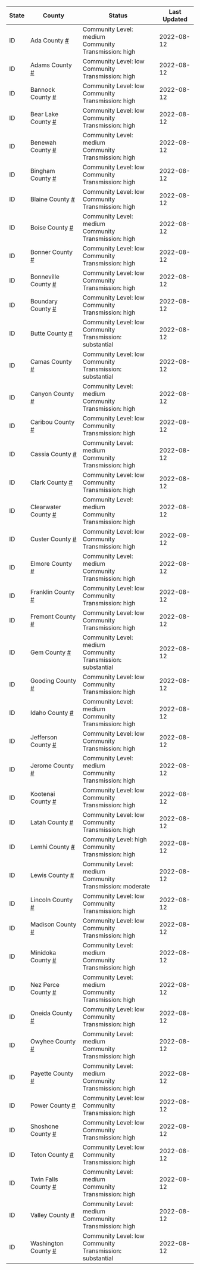 State | County | Status | Last Updated
--- | --- | --- | --- 
ID | Ada County <a href="#ada_county">#</a> | <a name="ada_county"></a>Community Level: medium<br/>Community Transmission: high | 2022-08-12
ID | Adams County <a href="#adams_county">#</a> | <a name="adams_county"></a>Community Level: low<br/>Community Transmission: high | 2022-08-12
ID | Bannock County <a href="#bannock_county">#</a> | <a name="bannock_county"></a>Community Level: low<br/>Community Transmission: high | 2022-08-12
ID | Bear Lake County <a href="#bear_lake_county">#</a> | <a name="bear_lake_county"></a>Community Level: low<br/>Community Transmission: high | 2022-08-12
ID | Benewah County <a href="#benewah_county">#</a> | <a name="benewah_county"></a>Community Level: medium<br/>Community Transmission: high | 2022-08-12
ID | Bingham County <a href="#bingham_county">#</a> | <a name="bingham_county"></a>Community Level: low<br/>Community Transmission: high | 2022-08-12
ID | Blaine County <a href="#blaine_county">#</a> | <a name="blaine_county"></a>Community Level: low<br/>Community Transmission: high | 2022-08-12
ID | Boise County <a href="#boise_county">#</a> | <a name="boise_county"></a>Community Level: medium<br/>Community Transmission: high | 2022-08-12
ID | Bonner County <a href="#bonner_county">#</a> | <a name="bonner_county"></a>Community Level: low<br/>Community Transmission: high | 2022-08-12
ID | Bonneville County <a href="#bonneville_county">#</a> | <a name="bonneville_county"></a>Community Level: low<br/>Community Transmission: high | 2022-08-12
ID | Boundary County <a href="#boundary_county">#</a> | <a name="boundary_county"></a>Community Level: low<br/>Community Transmission: high | 2022-08-12
ID | Butte County <a href="#butte_county">#</a> | <a name="butte_county"></a>Community Level: low<br/>Community Transmission: substantial | 2022-08-12
ID | Camas County <a href="#camas_county">#</a> | <a name="camas_county"></a>Community Level: low<br/>Community Transmission: substantial | 2022-08-12
ID | Canyon County <a href="#canyon_county">#</a> | <a name="canyon_county"></a>Community Level: medium<br/>Community Transmission: high | 2022-08-12
ID | Caribou County <a href="#caribou_county">#</a> | <a name="caribou_county"></a>Community Level: low<br/>Community Transmission: high | 2022-08-12
ID | Cassia County <a href="#cassia_county">#</a> | <a name="cassia_county"></a>Community Level: medium<br/>Community Transmission: high | 2022-08-12
ID | Clark County <a href="#clark_county">#</a> | <a name="clark_county"></a>Community Level: low<br/>Community Transmission: high | 2022-08-12
ID | Clearwater County <a href="#clearwater_county">#</a> | <a name="clearwater_county"></a>Community Level: medium<br/>Community Transmission: high | 2022-08-12
ID | Custer County <a href="#custer_county">#</a> | <a name="custer_county"></a>Community Level: low<br/>Community Transmission: high | 2022-08-12
ID | Elmore County <a href="#elmore_county">#</a> | <a name="elmore_county"></a>Community Level: medium<br/>Community Transmission: high | 2022-08-12
ID | Franklin County <a href="#franklin_county">#</a> | <a name="franklin_county"></a>Community Level: low<br/>Community Transmission: high | 2022-08-12
ID | Fremont County <a href="#fremont_county">#</a> | <a name="fremont_county"></a>Community Level: low<br/>Community Transmission: high | 2022-08-12
ID | Gem County <a href="#gem_county">#</a> | <a name="gem_county"></a>Community Level: medium<br/>Community Transmission: substantial | 2022-08-12
ID | Gooding County <a href="#gooding_county">#</a> | <a name="gooding_county"></a>Community Level: low<br/>Community Transmission: high | 2022-08-12
ID | Idaho County <a href="#idaho_county">#</a> | <a name="idaho_county"></a>Community Level: medium<br/>Community Transmission: high | 2022-08-12
ID | Jefferson County <a href="#jefferson_county">#</a> | <a name="jefferson_county"></a>Community Level: low<br/>Community Transmission: high | 2022-08-12
ID | Jerome County <a href="#jerome_county">#</a> | <a name="jerome_county"></a>Community Level: medium<br/>Community Transmission: high | 2022-08-12
ID | Kootenai County <a href="#kootenai_county">#</a> | <a name="kootenai_county"></a>Community Level: low<br/>Community Transmission: high | 2022-08-12
ID | Latah County <a href="#latah_county">#</a> | <a name="latah_county"></a>Community Level: low<br/>Community Transmission: high | 2022-08-12
ID | Lemhi County <a href="#lemhi_county">#</a> | <a name="lemhi_county"></a>Community Level: high<br/>Community Transmission: high | 2022-08-12
ID | Lewis County <a href="#lewis_county">#</a> | <a name="lewis_county"></a>Community Level: medium<br/>Community Transmission: moderate | 2022-08-12
ID | Lincoln County <a href="#lincoln_county">#</a> | <a name="lincoln_county"></a>Community Level: low<br/>Community Transmission: high | 2022-08-12
ID | Madison County <a href="#madison_county">#</a> | <a name="madison_county"></a>Community Level: low<br/>Community Transmission: high | 2022-08-12
ID | Minidoka County <a href="#minidoka_county">#</a> | <a name="minidoka_county"></a>Community Level: medium<br/>Community Transmission: high | 2022-08-12
ID | Nez Perce County <a href="#nez_perce_county">#</a> | <a name="nez_perce_county"></a>Community Level: medium<br/>Community Transmission: high | 2022-08-12
ID | Oneida County <a href="#oneida_county">#</a> | <a name="oneida_county"></a>Community Level: low<br/>Community Transmission: high | 2022-08-12
ID | Owyhee County <a href="#owyhee_county">#</a> | <a name="owyhee_county"></a>Community Level: medium<br/>Community Transmission: high | 2022-08-12
ID | Payette County <a href="#payette_county">#</a> | <a name="payette_county"></a>Community Level: medium<br/>Community Transmission: high | 2022-08-12
ID | Power County <a href="#power_county">#</a> | <a name="power_county"></a>Community Level: low<br/>Community Transmission: high | 2022-08-12
ID | Shoshone County <a href="#shoshone_county">#</a> | <a name="shoshone_county"></a>Community Level: low<br/>Community Transmission: high | 2022-08-12
ID | Teton County <a href="#teton_county">#</a> | <a name="teton_county"></a>Community Level: low<br/>Community Transmission: high | 2022-08-12
ID | Twin Falls County <a href="#twin_falls_county">#</a> | <a name="twin_falls_county"></a>Community Level: medium<br/>Community Transmission: high | 2022-08-12
ID | Valley County <a href="#valley_county">#</a> | <a name="valley_county"></a>Community Level: medium<br/>Community Transmission: high | 2022-08-12
ID | Washington County <a href="#washington_county">#</a> | <a name="washington_county"></a>Community Level: low<br/>Community Transmission: substantial | 2022-08-12
